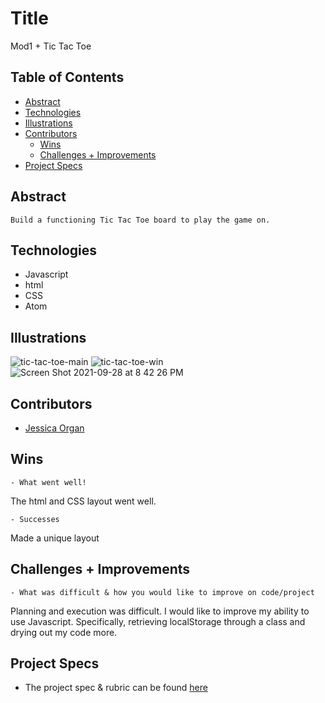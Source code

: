 # Title
Mod1 + Tic Tac Toe


## Table of Contents
  - [Abstract](#abstract)
  - [Technologies](#technologies)
  - [Illustrations](#illustrations)
  - [Contributors](#contributors)
	- [Wins](#wins)
	- [Challenges + Improvements](#challenges-+-Improvements)
  - [Project Specs](#project-specs)

## Abstract
	Build a functioning Tic Tac Toe board to play the game on.

## Technologies
  - Javascript
  - html
  - CSS
  - Atom

## Illustrations

![tic-tac-toe-main](https://user-images.githubusercontent.com/83175748/135170112-d421675b-e302-4fc3-aa56-11bb90670ddd.png)
![tic-tac-toe-win](https://user-images.githubusercontent.com/83175748/135170117-2974de16-909e-4ba0-84f5-ba35bfa8fdf9.png)
![Screen Shot 2021-09-28 at 8 42 26 PM](https://user-images.githubusercontent.com/83175748/135194159-4587d96d-e0a0-4618-9b0d-ea93823249fb.png)

## Contributors
  - [Jessica Organ](https://github.com/Jorgan612)

## Wins
	- What went well!
  The html and CSS layout went well.

	- Successes
  Made a unique layout

## Challenges + Improvements
	- What was difficult & how you would like to improve on code/project
  Planning and execution was difficult. I would like to improve my ability to use Javascript. Specifically, retrieving localStorage through a class and drying out my code more.

## Project Specs
  - The project spec & rubric can be found [here](https://frontend.turing.edu/projects/module-1/tic-tac-toe-solo.html)
